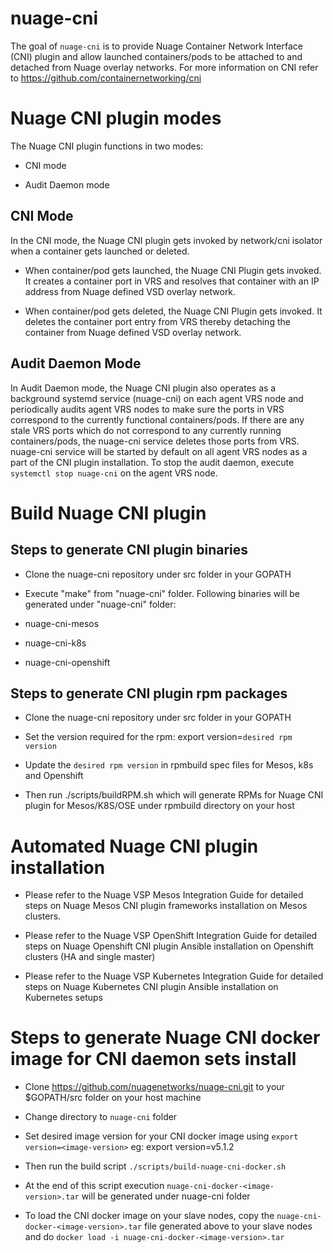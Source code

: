# nuage-cni

The goal of `nuage-cni` is to provide Nuage Container Network Interface (CNI) plugin and allow launched containers/pods to be attached to and detached from Nuage overlay networks. For more information on CNI refer to https://github.com/containernetworking/cni


# Nuage CNI plugin modes

The Nuage CNI plugin functions in two modes:

- CNI mode

- Audit Daemon mode

## CNI Mode

In the CNI mode, the Nuage CNI plugin gets invoked by network/cni isolator when a container gets launched or deleted.

 - When container/pod gets launched, the Nuage CNI Plugin gets invoked. It creates a container port in VRS and resolves that container with an IP address from Nuage defined VSD overlay network.

 - When container/pod gets deleted, the Nuage CNI Plugin gets invoked. It deletes the container port entry from VRS thereby detaching the container from Nuage defined VSD overlay network.

## Audit Daemon Mode

In Audit Daemon mode, the Nuage CNI plugin also operates as a background systemd service (nuage-cni) on each agent VRS node and periodically audits agent VRS nodes to make sure the ports in VRS correspond to the currently functional containers/pods. If there are any stale VRS ports which do not correspond to any currently running containers/pods, the nuage-cni service deletes those ports from VRS. nuage-cni service will be started by default on all agent VRS nodes as a part of the CNI plugin installation. To stop the audit daemon, execute `systemctl stop nuage-cni` on the agent VRS node.


# Build Nuage CNI plugin

## Steps to generate CNI plugin binaries

- Clone the nuage-cni repository under src folder in your GOPATH

- Execute "make" from "nuage-cni" folder. Following binaries will be generated under "nuage-cni" folder:

 - nuage-cni-mesos
 - nuage-cni-k8s
 - nuage-cni-openshift

## Steps to generate CNI plugin rpm packages

- Clone the nuage-cni repository under src folder in your GOPATH

- Set the version required for the rpm: export version=`desired rpm version`

- Update the `desired rpm version` in rpmbuild spec files for Mesos, k8s and Openshift

- Then run ./scripts/buildRPM.sh which will generate RPMs for Nuage CNI plugin for Mesos/K8S/OSE under rpmbuild directory on your host


# Automated Nuage CNI plugin installation

- Please refer to the Nuage VSP Mesos Integration Guide for detailed steps on Nuage Mesos CNI plugin frameworks installation on Mesos clusters.

- Please refer to the Nuage VSP OpenShift Integration Guide for detailed steps on Nuage Openshift CNI plugin Ansible installation on Openshift clusters (HA and single master)

- Please refer to the Nuage VSP Kubernetes Integration Guide for detailed steps on Nuage Kubernetes CNI plugin Ansible installation on Kubernetes setups


# Steps to generate Nuage CNI docker image for CNI daemon sets install

- Clone https://github.com/nuagenetworks/nuage-cni.git to your $GOPATH/src folder on your host machine

- Change directory to `nuage-cni` folder

- Set desired image version for your CNI docker image using `export version=<image-version>` eg: export version=v5.1.2

- Then run the build script `./scripts/build-nuage-cni-docker.sh`

- At the end of this script execution `nuage-cni-docker-<image-version>.tar` will be generated under nuage-cni folder

- To load the CNI docker image on your slave nodes, copy the `nuage-cni-docker-<image-version>.tar` file generated above to your slave nodes and do `docker load -i nuage-cni-docker-<image-version>.tar`
